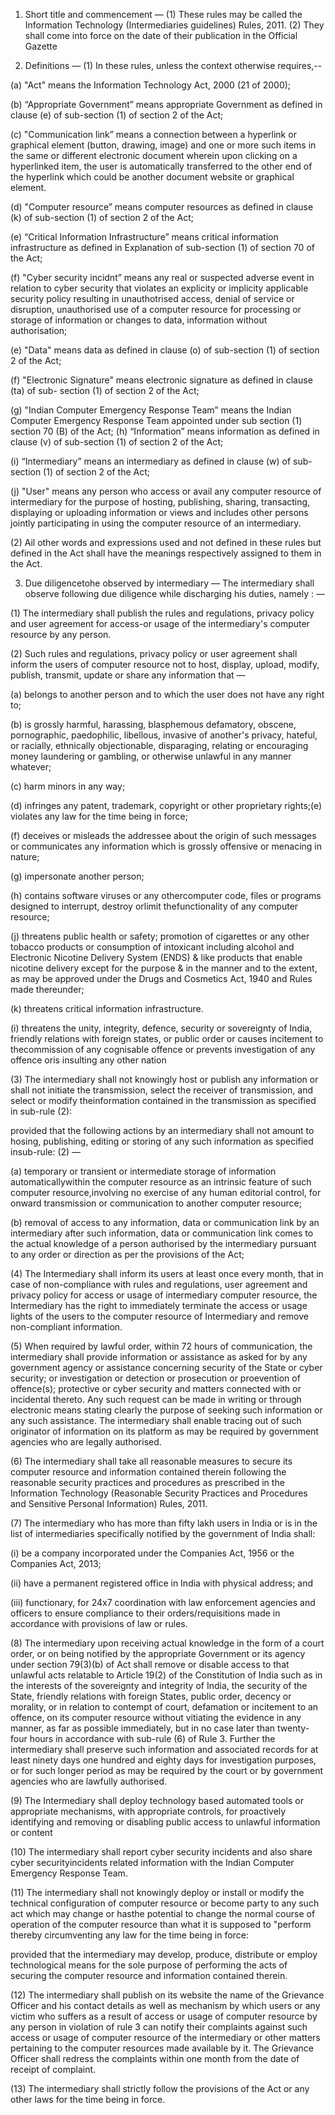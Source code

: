 1. Short  title  and  commencement  —  (1)  These  rules  may  be  called  the  Information  Technology (Intermediaries guidelines) Rules, 2011. (2) They shall come into force on the date of their publication in the Official Gazette 

2. Definitions — (1) In these rules, unless the context otherwise requires,-- 

(a) "Act" means the Information Technology Act, 2000 (21 of 2000); 

(b) “Appropriate Government” means appropriate Government as defined in clause (e) of sub-section (1) of section 2 of the Act; 

(c) "Communication  link”  means  a  connection  between  a  hyperlink  or  graphical  element  (button,  drawing,  image)  and  one  or  more  such  items  in  the  same  or  different  electronic   document   wherein   upon   clicking   on   a   hyperlinked   item,   the   user   is   automatically  transferred  to  the  other  end  of  the  hyperlink  which  could  be  another  document website or graphical element. 

(d) "Computer  resource”  means  computer  resources  as  defined  in  clause  (k)  of  sub-section (1) of section 2 of the Act; 

(e) “Critical Information Infrastructure” means critical information infrastructure as defined in Explanation of sub-section (1) of section 70 of the Act;

(f) "Cyber security incidnt” means any real or suspected adverse event in relation to cyber security  that  violates  an  explicity  or  implicity  applicable  security  policy  resulting  in  unauthotrised access, denial of service or disruption, unauthorised use of a computer resource  for  processing  or  storage  of  information  or  changes  to  data,  information  without authorisation; 

(e)    "Data" means data as defined in clause (o) of sub-section (1) of section 2 of the Act; 

(f) "Electronic  Signature"  means  electronic  signature  as  defined  in  clause  (ta)  of  sub-  section (1) of section 2 of the Act; 

(g)   "Indian   Computer   Emergency   Response   Team”   means   the   Indian   Computer   Emergency Response Team appointed under sub section (1) section 70 (B) of the Act; 
(h) “Information” means information as defined in clause (v) of sub-section (1) of section 2 of the Act; 

(i) “Intermediary” means an intermediary as defined in clause (w) of sub-section (1) of section 2 of the Act;   

(j)    "User"  means  any  person  who  access  or  avail  any  computer  resource  of  intermediary  for  the  purpose  of  hosting,  publishing,  sharing,  transacting,  displaying  or  uploading  information  or  views  and  includes  other  persons  jointly  participating  in  using  the  computer resource of an intermediary. 

(2)  Ail  other  words  and  expressions  used  and  not  defined  in  these  rules  but  defined  in  the  Act  shall have the meanings respectively assigned to them in the Act. 

3. Due diligencetohe  observed by intermediary — The intermediary shall observe following due diligence while discharging his duties, namely : — 

(1) The intermediary shall publish the rules and regulations, privacy policy and user agreement for access-or usage of the intermediary's computer resource by any person.

(2) Such  rules  and  regulations,  privacy policy  or  user  agreement  shall  inform  the  users  of  computer  resource  not  to  host,  display,  upload,  modify,  publish, transmit, update or share any information that —

(a) belongs to another person and to which the user does not have any right to;

(b) is   grossly   harmful,   harassing,   blasphemous   defamatory,   obscene,   pornographic,   paedophilic,   libellous,   invasive   of   another's   privacy,   hateful,   or   racially,   ethnically   objectionable,   disparaging,   relating   or   encouraging money laundering or gambling, or otherwise unlawful in any manner whatever;

(c) harm minors in any way;

(d) infringes any patent, trademark, copyright or other proprietary rights;(e) violates any law for the time being in force;

(f) deceives or misleads the addressee about the origin of such messages or communicates any information which is grossly offensive or menacing in nature;

(g) impersonate another person; 

(h)  contains  software  viruses  or  any  othercomputer  code,  files  or  programs designed   to   interrupt,   destroy   orlimit   thefunctionality   of   any   computer   resource; 

(j) threatens public health or safety; promotion of cigarettes or any other tobacco products or consumption of intoxicant including alcohol and Electronic Nicotine Delivery System (ENDS) & like products that enable nicotine delivery except for the purpose & in the manner and to the extent, as may be approved under the Drugs and Cosmetics Act, 1940 and Rules made thereunder;

(k) threatens critical information infrastructure.

(i) threatens  the  unity,  integrity,  defence,  security  or  sovereignty  of  India,  friendly relations   with   foreign   states,   or   public   order   or   causes   incitement   to   thecommission of any cognisable offence or prevents investigation of any offence oris insulting any other nation

(3) The  intermediary  shall  not  knowingly  host  or  publish  any  information  or  shall  not initiate  the  transmission,  select  the  receiver  of  transmission,  and  select  or  modify  theinformation contained in the transmission as specified in sub-rule (2):

provided that the following actions by an intermediary shall not amount to hosing, publishing, editing or storing of any such information as specified insub-rule: (2) — 

(a) temporary  or  transient  or  intermediate  storage  of  information  automaticallywithin  the  computer  resource  as  an  intrinsic  feature  of  such  computer  resource,involving  no  exercise  of  any  human  editorial  control,  for  onward  transmission  or  communication to another computer resource; 

(b)  removal  of  access  to  any  information,  data  or  communication  link  by  an intermediary after such information, data or communication link comes to the actual knowledge  of  a  person  authorised  by  the  intermediary  pursuant  to  any  order  or  direction as per the provisions of the Act;
 
(4) The Intermediary shall inform its users at least once every month, that in case of non-compliance with rules and regulations,  user  agreement  and  privacy  policy  for  access  or  usage  of  intermediary  computer resource, the Intermediary has the right to immediately terminate the access or usage  lights  of  the  users  to  the  computer  resource  of  Intermediary  and  remove  non-compliant information.

(5) When required by lawful order, within 72 hours of communication, the intermediary shall provide information or assistance as asked for by any government agency or assistance concerning security of the State or cyber security; or investigation or detection or prosecution or proevention of offence(s); protective or cyber security and matters connected with or incidental thereto. Any such request can be made in writing or through electronic means stating clearly the purpose of seeking such information or any such assistance. The intermediary shall enable tracing out of such originator of information on its platform as may be required by government agencies who are legally authorised.

(6) The intermediary shall take all reasonable measures to secure its computer resource and information contained therein following the reasonable security practices and procedures as prescribed in the Information Technology (Reasonable Security Practices and Procedures and Sensitive Personal Information) Rules, 2011.

(7) The intermediary who has more than fifty lakh users in India or is in the list of intermediaries specifically notified by the government of India shall:

(i) be a company incorporated under the Companies Act, 1956 or the Companies Act, 2013;

(ii) have a permanent registered office in India with physical address; and

(iii) functionary, for 24x7 coordination with law enforcement agencies and officers to ensure compliance to their orders/requisitions made in accordance with provisions of law or rules.

(8) The intermediary upon receiving actual knowledge in the form of a court order, or on being notified by the appropriate Government or its agency under section 79(3)(b) of Act shall remove or disable access to that unlawful acts relatable to Article 19(2) of the Constitution of India such as in the interests of the sovereignty and integrity of India, the security of the State, friendly relations with foreign States, public order, decency or morality, or in relation to contempt of court, defamation or incitement to an offence, on its computer resource without vitiating the evidence in any manner, as far as possible immediately, but in no case later than twenty-four hours in accordance with sub-rule (6) of Rule 3. Further the intermediary shall preserve such information and associated records for at least ninety days one hundred and eighty days for investigation purposes, or for such longer period as may be required by the court or by government agencies who are lawfully authorised.

(9) The Intermediary shall deploy technology based automated tools or appropriate mechanisms, with appropriate controls, for proactively identifying and removing or disabling public access to unlawful information or content

(10) The  intermediary  shall  report  cyber  security  incidents  and  also  share  cyber  securityincidents related information with the Indian Computer Emergency Response Team.

(11) The   intermediary   shall   not   knowingly   deploy   or   install   or   modify   the   technical   configuration of computer resource or become party to any such act which may change or hasthe potential to change the normal course of operation of the computer resource than what it is supposed to "perform thereby circumventing any law for the time being in force:

provided   that   the   intermediary   may   develop,   produce,   distribute   or   employ   technological  means  for  the  sole  purpose  of  performing  the  acts  of  securing  the  computer  resource and information contained therein. 

(12) The  intermediary  shall  publish  on  its  website  the  name  of  the  Grievance  Officer  and  his  contact  details  as  well  as  mechanism  by  which  users  or  any  victim  who  suffers  as  a  result  of  access  or  usage  of  computer  resource  by  any  person  in  violation  of  rule  3  can  notify  their  complaints  against  such  access  or  usage  of  computer  resource  of  the  intermediary  or  other  matters pertaining to the computer resources made available by it. The Grievance Officer shall redress the complaints within one month from the date of receipt of complaint. 

(13) The intermediary shall strictly follow the provisions of the Act or any other laws for the time being in force.
